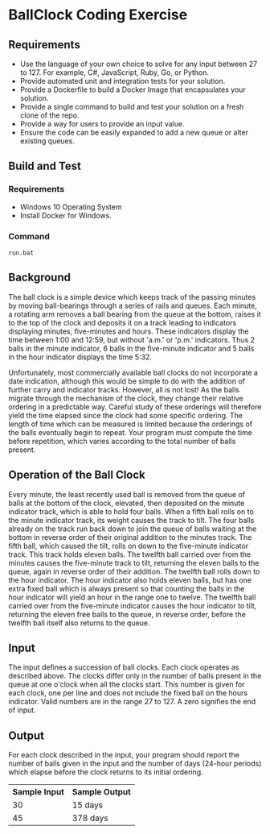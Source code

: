 # BallClock Coding Exercise

## Requirements

* Use the language of your own choice to solve for any input between 27 to 127. For example, C#, JavaScript, Ruby, Go, or Python.
* Provide automated unit and integration tests for your solution.
* Provide a Dockerfile to build a Docker Image that encapsulates your solution.
* Provide a single command to build and test your solution on a fresh clone of the repo.
* Provide a way for users to provide an input value.
* Ensure the code can be easily expanded to add a new queue or alter existing queues.

## Build and Test
 
### Requirements

* Windows 10 Operating System
* Install Docker for Windows.

### Command

    run.bat

## Background

The ball clock is a simple device which keeps track of the passing minutes by moving ball-bearings through a series of rails and queues. Each minute, a rotating arm removes a ball bearing from the queue at the bottom, raises it to the top of the clock and deposits it on a track leading to indicators displaying minutes, five-minutes and hours. These indicators display the time between 1:00 and 12:59, but without 'a.m.' or 'p.m.' indicators. Thus 2 balls in the minute indicator, 6 balls in the five-minute indicator and 5 balls in the hour indicator displays the time 5:32.

Unfortunately, most commercially available ball clocks do not incorporate a date indication, although this would be simple to do with the addition of further carry and indicator tracks. However, all is not lost! As the balls migrate through the mechanism of the clock, they change their relative ordering in a predictable way. Careful study of these orderings will therefore yield the time elapsed since the clock had some specific ordering. The length of time which can be measured is limited because the orderings of the balls eventually begin to repeat. Your program must compute the time before repetition, which varies according to the total number of balls present.

## Operation of the Ball Clock

Every minute, the least recently used ball is removed from the queue of balls at the bottom of the clock, elevated, then deposited on the minute indicator track, which is able to hold four balls. When a fifth ball rolls on to the minute indicator track, its weight causes the track to tilt. The four balls already on the track run back down to join the queue of balls waiting at the bottom in reverse order of their original addition to the minutes track. The fifth ball, which caused the tilt, rolls on down to the five-minute indicator track. This track holds eleven balls. The twelfth ball carried over from the minutes causes the five-minute track to tilt, returning the eleven balls to the queue, again in reverse order of their addition. The twelfth ball rolls down to the hour indicator. The hour indicator also holds eleven balls, but has one extra fixed ball which is always present so that counting the balls in the hour indicator will yield an hour in the range one to twelve. The twelfth ball carried over from the five-minute indicator causes the hour indicator to tilt, returning the eleven free balls to the queue, in reverse order, before the twelfth ball itself also returns to the queue.

## Input

The input defines a succession of ball clocks. Each clock operates as described above. The clocks differ only in the number of balls present in the queue at one o'clock when all the clocks start. This number is given for each clock, one per line and does not include the fixed ball on the hours indicator. Valid numbers are in the range 27 to 127. A zero signifies the end of input.

## Output

For each clock described in the input, your program should report the number of balls given in the input and the number of days (24-hour periods) which elapse before the clock returns to its initial ordering.

<table>
    <tr>
        <th>Sample Input</th>
        <th>Sample Output</th>
    </tr>
    <tr>
        <td>30</td>
        <td>15 days</td>
    </tr>
    <tr>
        <td>45</td>
        <td>378 days</td>
    </tr>
</table>

